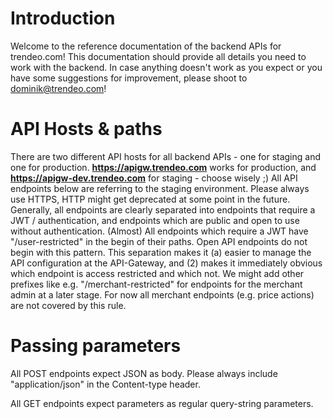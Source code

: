 # Introduction

Welcome to the reference documentation of the backend APIs for trendeo.com! This documentation should provide all details you need to work with the backend. In case anything doesn't work as you expect or you have some suggestions for improvement, please shoot to dominik@trendeo.com!

# API Hosts & paths

There are two different API hosts for all backend APIs - one for staging and one for production. **https://apigw.trendeo.com** works for production, and **https://apigw-dev.trendeo.com** for staging - choose wisely ;)
All API endpoints below are referring to the staging environment. Please always use HTTPS, HTTP might get deprecated at some point in the future.
Generally, all endpoints are clearly separated into endpoints that require a JWT / authentication, and endpoints which are public and open to use without authentication. (Almost) All endpoints which require a JWT have "/user-restricted" in the begin of their paths. Open API endpoints do not begin with this pattern. This separation makes it (a) easier to manage the API configuration at the API-Gateway, and (2) makes it immediately obvious which endpoint is access restricted and which not.
We might add other prefixes like e.g. "/merchant-restricted" for endpoints for the merchant admin at a later stage. For now all merchant endpoints (e.g. price actions) are not covered by this rule.

# Passing parameters

All POST endpoints expect JSON as body. Please always include "application/json" in the Content-type header.

All GET endpoints expect parameters as regular query-string parameters.
